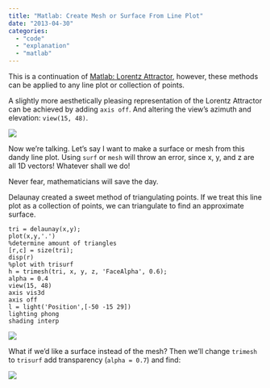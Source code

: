 ```yaml
---
title: "Matlab: Create Mesh or Surface From Line Plot"
date: "2013-04-30"
categories: 
  - "code"
  - "explanation"
  - "matlab"
---
```


This is a continuation of [Matlab: Lorentz Attractor](/matlab-lorenz-attractor/), however, these methods can be applied to any line plot or collection of points.

A slightly more aesthetically pleasing representation of the Lorentz Attractor can be achieved by adding `axis off`. And altering the view’s azimuth and elevation: `view(15, 48)`.

[![](/wp-content/uploads/2013/04/Screenshot-from-2013-04-30-14-26-07.png)](/wp-content/uploads/2013/04/Screenshot-from-2013-04-30-14-26-07.png)

Now we’re talking. Let’s say I want to make a surface or mesh from this dandy line plot. Using `surf` or `mesh` will throw an error, since x, y, and z are all 1D vectors! Whatever shall we do!

Never fear, mathematicians will save the day.

Delaunay created a sweet method of triangulating points. If we treat this line plot as a collection of points, we can triangulate to find an approximate surface.

```
tri = delaunay(x,y);
plot(x,y,'.')
%determine amount of triangles
[r,c] = size(tri);
disp(r)
%plot with trisurf
h = trimesh(tri, x, y, z, 'FaceAlpha', 0.6);
alpha = 0.4
view(15, 48)
axis vis3d
axis off
l = light('Position',[-50 -15 29])
lighting phong
shading interp
```

[![](/wp-content/uploads/2013/04/Screenshot-from-2013-04-30-14-25-09.png)](/wp-content/uploads/2013/04/Screenshot-from-2013-04-30-14-25-09.png)

What if we’d like a surface instead of the mesh? Then we’ll change `trimesh` to `trisurf` add transparency (`alpha = 0.7`) and find:

[![](/wp-content/uploads/2013/04/Screenshot-from-2013-04-30-14-33-45.png)](/wp-content/uploads/2013/04/Screenshot-from-2013-04-30-14-33-45.png)
